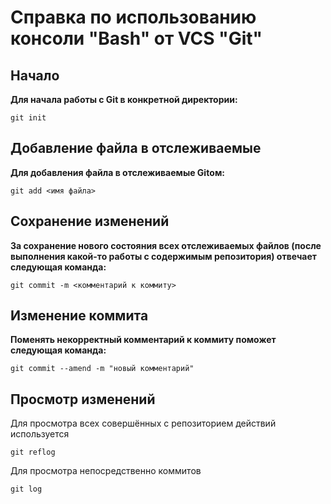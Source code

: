 # Справка по использованию консоли "Bash" от VCS "Git"


## Начало
**Для начала работы с Git в конкретной директории:**

```
git init
```

## Добавление файла в отслеживаемые
**Для добавления файла в отслеживаемые Gitом:**

```
git add <имя файла>
```

## Сохранение изменений
**За сохранение нового состояния всех отслеживаемых файлов (после выполнения какой-то работы с содержимым репозитория) отвечает следующая команда:**

```
git commit -m <комментарий к коммиту>
```

## Изменение коммита
**Поменять некорректный комментарий к коммиту поможет следующая команда:**

```
git commit --amend -m "новый комментарий"
```

## Просмотр изменений
Для просмотра всех совершённых с репозиторием действий используется

```
git reflog
```
Для просмотра непосредственно коммитов

```
git log
```